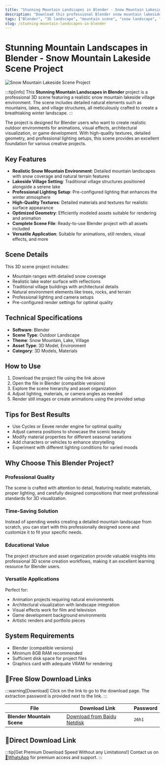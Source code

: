 ```yaml
---
title: "Stunning Mountain Landscapes in Blender - Snow Mountain Lakeside Scene Project"
description: "Download this professional Blender snow mountain lakeside scene project featuring realistic 3D landscapes with雪山湖泊村庄三维自然场景工程."
tags: ["Blender", "3D landscape", "mountain scene", "snow landscape", "Blender project", "3D model", "scene design"]
slug: /stunning-mountain-landscapes-in-blender
---
```


<!--Above is frontmatter Part-generate depend on content meet Google Seo, you need to balance automation efficiency with Google’s core ranking factors—especially E-E-A-T (Experience, Expertise, Authoritativeness, Trustworthiness), -->

<!--First Part-This is Title -->
# Stunning Mountain Landscapes in Blender - Snow Mountain Lakeside Scene Project

<!--Second Part-This is First Banner -->
![Snow Mountain Lakeside Scene Project](https://www.gfxcamp.com/wp-content/uploads/2025/08/Snow-Mountain-Lakeside-Scene-Project.jpg)

:::tip[info]
This **Stunning Mountain Landscapes in Blender** project is a professional 3D scene featuring a realistic snow mountain lakeside village environment. The scene includes detailed natural elements such as mountains, lakes, and village structures, all meticulously crafted to create a breathtaking winter landscape.
:::

The project is designed for Blender users who want to create realistic outdoor environments for animations, visual effects, architectural visualization, or game development. With high-quality textures, detailed geometry, and professional lighting setups, this scene provides an excellent foundation for various creative projects.

## Key Features

- **Realistic Snow Mountain Environment**: Detailed mountain landscapes with snow coverage and natural terrain features
- **Lakeside Village Setting**: Traditional village structures positioned alongside a serene lake
- **Professional Lighting Setup**: Pre-configured lighting that enhances the winter atmosphere
- **High-Quality Textures**: Detailed materials and textures for realistic surface appearance
- **Optimized Geometry**: Efficiently modeled assets suitable for rendering and animation
- **Complete Scene File**: Ready-to-use Blender project with all assets included
- **Versatile Application**: Suitable for animations, still renders, visual effects, and more

## Scene Details

This 3D scene project includes:
- Mountain ranges with detailed snow coverage
- Realistic lake water surface with reflections
- Traditional village buildings with architectural details
- Natural environment elements like trees, rocks, and terrain
- Professional lighting and camera setups
- Pre-configured render settings for optimal quality

## Technical Specifications

- **Software**: Blender
- **Scene Type**: Outdoor Landscape
- **Theme**: Snow Mountain, Lake, Village
- **Asset Type**: 3D Model, Environment
- **Category**: 3D Models, Materials

## How to Use

1. Download the project file using the link above
2. Open the file in Blender (compatible versions)
3. Explore the scene hierarchy and asset organization
4. Adjust lighting, materials, or camera angles as needed
5. Render still images or create animations using the provided setup

## Tips for Best Results

- Use Cycles or Eevee render engine for optimal quality
- Adjust camera positions to showcase the scenic beauty
- Modify material properties for different seasonal variations
- Add characters or vehicles to enhance storytelling
- Experiment with different lighting conditions for varied moods

## Why Choose This Blender Project?

### Professional Quality
The scene is crafted with attention to detail, featuring realistic materials, proper lighting, and carefully designed compositions that meet professional standards for 3D visualization.

### Time-Saving Solution
Instead of spending weeks creating a detailed mountain landscape from scratch, you can start with this professionally designed scene and customize it to fit your specific needs.

### Educational Value
The project structure and asset organization provide valuable insights into professional 3D scene creation workflows, making it an excellent learning resource for Blender users.

### Versatile Applications
Perfect for:
- Animation projects requiring natural environments
- Architectural visualization with landscape integration
- Visual effects work for film and television
- Game development background environments
- Artistic renders and portfolio pieces

## System Requirements
- Blender (compatible versions)
- Minimum 8GB RAM recommended
- Sufficient disk space for project files
- Graphics card with adequate VRAM for rendering

## 🐌Free Slow Download Links
:::warning[Download]
Click on the link to go to the download page. The extraction password is provided next to the link.
:::

| File                       | Download Link                                                              | Password |
| -------------------------- | -------------------------------------------------------------------------- | -------- |
| **Blender Mountain Scene** | [Download from Baidu Netdisk](https://pan.baidu.com/s/1jIDR1DXC3dUlHeMMsImbQg?pwd=26h1) | `26h1`   |

## 🚀Direct Download Link
:::tip[Get Premium Download Speed Without any Limitations!]
Contact us on [💬WhatsApp](https://wa.me/+8613237610083) for premium  access and support.
:::